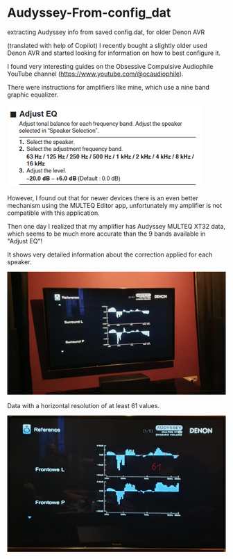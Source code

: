 # Audyssey-From-config_dat
extracting Audyssey info from saved config.dat, for older Denon AVR

(translated with help of Copilot) 
I recently bought a slightly older used Denon AVR and started looking for information on how to best configure it.

I found very interesting guides on the Obsessive Compulsive Audiophile YouTube channel (https://www.youtube.com/@ocaudiophile). 

There were instructions for amplifiers like mine, which use a nine band graphic equalizer.

![Adjust EQ](Other_pictures/adjust_EQ.png)

However, I found out that for newer devices there is an even better mechanism using the MULTEQ Editor app, unfortunately my amplifier is not compatible with this application.

Then one day I realized that my amplifier has Audyssey MULTEQ XT32 data, which seems to be much more accurate than the 9 bands available in "Adjust EQ"!

It shows very detailed information about the correction applied for each speaker.

![Audyssey data on Denon OSD](Audyssey%20Data%20on%20DENON%20AVR%20OSD/SL_SR.jpg)

Data with a horizontal resolution of at least 61 values.


![Audyssey data resolution](Audyssey%20Data%20on%20DENON%20AVR%20OSD/multeq_XT32_x_resolution.jpg)
